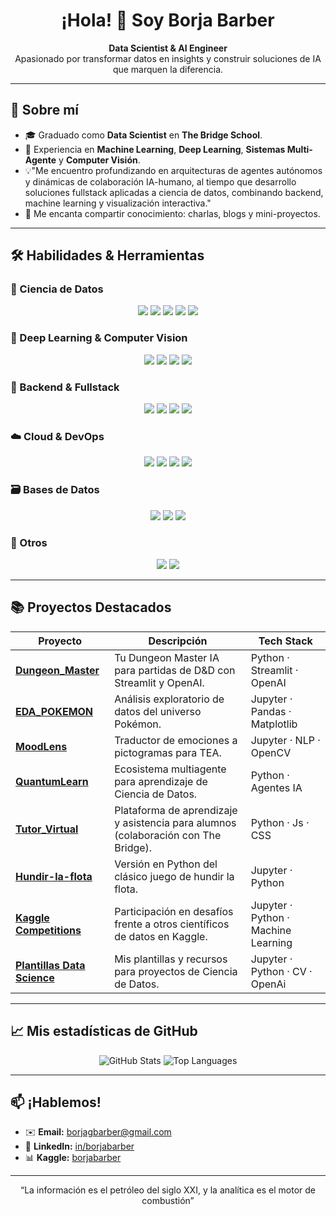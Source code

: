 <!--
**borjabarber/borjabarber** is a ✨ _special_ ✨ repository because its `README.md` (this file) appears on your GitHub profile.
-->
<!-- Banner
<p align="center">
  <img src="https://github.com/borjabarber/borjabarber/raw/main/profile-banner.png" alt="Banner" width="100%"/>
</p>
-->
<h1 align="center">¡Hola! 👋 Soy Borja Barber</h1>
<p align="center">
  <strong>Data Scientist &amp; AI Engineer</strong><br/>
  Apasionado por transformar datos en insights y construir soluciones de IA que marquen la diferencia.
</p>

---

## 🚀 Sobre mí
- 🎓 Graduado como **Data Scientist** en **The Bridge School**.
- 🤖 Experiencia en **Machine Learning**, **Deep Learning**, **Sistemas Multi-Agente** y **Computer Visión**.
- 💡"Me encuentro profundizando en arquitecturas de agentes autónomos y dinámicas de colaboración IA-humano, al tiempo que desarrollo soluciones fullstack aplicadas a ciencia de datos, combinando backend, machine learning y visualización interactiva."
- 📖 Me encanta compartir conocimiento: charlas, blogs y mini-proyectos.

---
## 🛠️ Habilidades & Herramientas


### 🧠 Ciencia de Datos
<div align="center">
  <img src="https://img.shields.io/badge/Python-3776AB?logo=python&logoColor=white" />
  <img src="https://img.shields.io/badge/Pandas-150458?logo=pandas&logoColor=white" />
  <img src="https://img.shields.io/badge/Scikit--Learn-F7931E?logo=scikit-learn&logoColor=white" />
  <img src="https://img.shields.io/badge/Matplotlib-11557C?logo=matplotlib&logoColor=white" />
  <img src="https://img.shields.io/badge/Seaborn-2E77BC?logo=python&logoColor=white" />
</div>

### 🤖 Deep Learning & Computer Vision
<div align="center">
  <img src="https://img.shields.io/badge/TensorFlow-FF6F00?logo=tensorflow&logoColor=white" />
  <img src="https://img.shields.io/badge/PyTorch-EE4C2C?logo=pytorch&logoColor=white" />
  <img src="https://img.shields.io/badge/YOLOv11-00FFFF?logo=github&logoColor=black" />
  <img src="https://img.shields.io/badge/OpenCV-5C3EE8?logo=opencv&logoColor=white" />
</div>

### 🧩 Backend & Fullstack
<div align="center">
  <img src="https://img.shields.io/badge/FastAPI-009688?logo=fastapi&logoColor=white" />
  <img src="https://img.shields.io/badge/Reflex-4B4B4B?logo=python&logoColor=white" />
  <img src="https://img.shields.io/badge/TailwindCSS-06B6D4?logo=tailwindcss&logoColor=white" />
  <img src="https://img.shields.io/badge/Streamlit-FF4B4B?logo=streamlit&logoColor=white" />
</div>

### ☁️ Cloud & DevOps
<div align="center">
  <img src="https://img.shields.io/badge/Docker-2496ED?logo=docker&logoColor=white" />
  <img src="https://img.shields.io/badge/AWS-232F3E?logo=amazonaws&logoColor=white" />
  <img src="https://img.shields.io/badge/Azure-0078D4?logo=microsoftazure&logoColor=white" />
  <img src="https://img.shields.io/badge/GCP-F9AB00?logo=googlecloud&logoColor=white" />
</div>

### 🗃️ Bases de Datos
<div align="center">
  <img src="https://img.shields.io/badge/SQL-003B57?logo=mysql&logoColor=white" />
  <img src="https://img.shields.io/badge/PostgreSQL-316192?logo=postgresql&logoColor=white" />
  <img src="https://img.shields.io/badge/MongoDB-47A248?logo=mongodb&logoColor=white" />
</div>

### 🧪 Otros
<div align="center">
  <img src="https://img.shields.io/badge/OpenAI-412991?logo=openai&logoColor=white" />
  <img src="https://img.shields.io/badge/Jupyter-F37626?logo=jupyter&logoColor=white" />
</div>

---

## 📚 Proyectos Destacados

| Proyecto                         | Descripción                                                                                   | Tech Stack               |
|----------------------------------|-----------------------------------------------------------------------------------------------|--------------------------|
| [**Dungeon_Master**](https://github.com/borjabarber/Dungeon_Master) | Tu Dungeon Master IA para partidas de D&D con Streamlit y OpenAI.                             | Python · Streamlit · OpenAI |
| [**EDA_POKEMON**](https://github.com/borjabarber/EDA_POKEMON)        | Análisis exploratorio de datos del universo Pokémon.                                          | Jupyter · Pandas · Matplotlib |
| [**MoodLens**](https://github.com/borjabarber/MoodLens)              | Traductor de emociones a pictogramas para TEA.                                                | Jupyter · NLP · OpenCV   |
| [**QuantumLearn**](https://github.com/borjabarber/QuantumLearn)      | Ecosistema multiagente para aprendizaje de Ciencia de Datos.                                  | Python · Agentes IA      |
| [**Tutor_Virtual**](https://github.com/borjabarber/Tutor_Virtual)    | Plataforma de aprendizaje y asistencia para alumnos (colaboración con The Bridge).            | Python · Js · CSS        |
| [**Hundir-la-flota**](https://github.com/borjabarber/hundir-la-flota) | Versión en Python del clásico juego de hundir la flota.                                       | Jupyter · Python         |
| [**Kaggle Competitions**](https://github.com/borjabarber/Kaggle-Competitions) | Participación en desafíos frente a otros científicos de datos en Kaggle.                 | Jupyter · Python · Machine Learning     |
| [**Plantillas Data Science**](https://github.com/borjabarber/Plantillas_Data_Science) | Mis plantillas y recursos para proyectos de Ciencia de Datos.                 | Jupyter · Python · CV · OpenAi      |

---

## 📈 Mis estadísticas de GitHub

<p align="center">
  <img src="https://github-readme-stats.vercel.app/api?username=borjabarber&show_icons=true&theme=radical" alt="GitHub Stats" />
  <img src="https://github-readme-stats.vercel.app/api/top-langs/?username=borjabarber&layout=compact&theme=radical" alt="Top Languages" />
</p>

---

## 📫 ¡Hablemos!

- ✉️ **Email:** borjagbarber@gmail.com  
- 🔗 **LinkedIn:** [in/borjabarber](https://www.linkedin.com/in/borjabarber/)  
- 📊 **Kaggle:** [borjabarber](https://www.kaggle.com/borjabarber)  

---

<p align="center">
  “La información es el petróleo del siglo XXI, y la analítica es el motor de combustión”  
</p>


<!--
**borjabarber/borjabarber** is a ✨ _special_ ✨ repository because its `README.md` (this file) appears on your GitHub profile.

Here are some ideas to get you started:

- 🔭 I’m currently working on ...
- 🌱 I’m currently learning ...
- 👯 I’m looking to collaborate on ...
- 🤔 I’m looking for help with ...
- 💬 Ask me about ...
- 📫 How to reach me: ...
- 😄 Pronouns: ...
- ⚡ Fun fact: ...
-->

